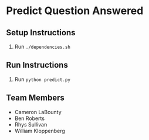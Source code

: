 # Predict Question Answered

## Setup Instructions
1. Run `./dependencies.sh`

## Run Instructions
1. Run `python predict.py`

## Team Members
- Cameron LaBounty
- Ben Roberts
- Rhys Sullivan
- William Kloppenberg